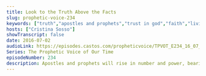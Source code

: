 ```yaml
---
title: Look to the Truth Above the Facts
slug: prophetic-voice-234
keywords: ["truth","apostles and prophets","trust in god","faith","living in the supernatural"]
hosts: ["Cristina Sosso"]
showTranscript: false
date: 2016-07-02
audioLink: https://episodes.castos.com/propheticvoice/TPVOT_E234_16_07_02-03_Look_to_the_Truth_Above_Facts.mp3
Series: The Prophetic Voice of Our Time
episodeNumber: 234
description: Apostles and prophets will rise in number and power, bearing the testimony of our Lord Jesus Christ, maturing the Body of Christ to rule and reign with Him in every sector of society. Look to the Truth (Jesus Christ) above the facts.
---
```

